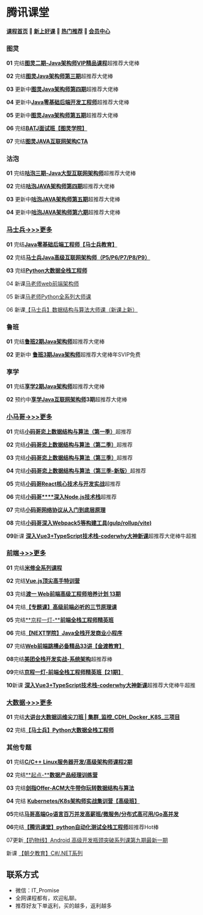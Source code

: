 # **腾讯课堂**

#### [**课程首页**](../../README.md) 💖 [**新上好课**](./xshk.md) 💖 [**热门推荐**](./rmtj.md) 💖 [**会员中心**](./vip.md)

### 图灵

**01** 完结[**图灵二期-Java架构师VIP精品课程**](https://ke.qq.com/course/231516)超推荐大佬棒

**02** 完结[**图灵Java架构师第三期**](https://ke.qq.com/course/231516)超推荐大佬棒

**03** 更新中[**图灵Java架构师第四期**](https://ke.qq.com/course/231516)超推荐大佬棒

**04** 更新中[**Java零基础后端开发工程师**](https://ke.qq.com/course/3384467?course_id=3384467&_bid=167&_wv=1)超推荐大佬棒

**05** 更新中[**图灵Java架构师第五期**](https://ke.qq.com/course/231516)超推荐大佬棒

**06** 完结[**BATJ面试班【图灵学院】**](https://ke.qq.com/course/3383132)

**07** 完结[**图灵JAVA互联网架构CTA**](https://ke.qq.com/course/package/36309)

### 沽泡

**01** 完结[**咕泡三期-Java大型互联网架构师**](https://ke.qq.com/course/188630)超推荐大佬棒

**02** 完结[**咕泡JAVA架构师第四期**](https://ke.qq.com/course/188630)超推荐大佬棒

**03** 更新中[**咕泡JAVA架构师第五期**](https://ke.qq.com/course/188630)超推荐大佬棒

**04** 更新中[**咕泡JAVA架构师第六期**](https://ke.qq.com/course/188630)超推荐大佬棒

### [马士兵->>>更多](./马士兵.md)

**01** 完结[**Java零基础后端工程师【马士兵教育】**](https://ke.qq.com/course/423902)

**02** 完结[**马士兵Java高级互联网架构师（P5/P6/P7/P8/P9）**](https://ke.qq.com/course/398381)

**03** 完结[**Python大数据全栈工程师**](https://ke.qq.com/course/398321)

04 新课[马老师web前端架构师](https://www.mashibing.com/subject/22)

05 新课[马老师Python全系列大师课](https://www.mashibing.com/subject/25)

06 新课[【马士兵】数据结构与算法大师课（新课上新）](https://m.mashibing.com/subject/21)

### 鲁班

**01** 完结[**鲁班2期Java架构师**](https://ke.qq.com/course/323635)超推荐大佬棒

**02** 更新中 [**鲁班3期Java架构师**](https://ke.qq.com/course/323635)超推荐大佬棒年SVIP免费

### 享学

**01** 完结[**享学2期Java架构师**](https://ke.qq.com/course/287404)超推荐大佬棒

**02** 预约中[**享学Java互联网架构师**](https://ke.qq.com/course/287404)**3期**超推荐大佬棒

### [小马哥->>>更多](./coderwhy.md)

**01** 完结[**小码哥恋上数据结构与算法（第一季）**](https://ke.qq.com/course/385223)超推荐

**02** 完结[**小码哥恋**](https://ke.qq.com/course/385223)[**上数据结构与算法（第二季）**](https://ke.qq.com/course/421398)超推荐

**03** 完结[**小码哥恋**](https://ke.qq.com/course/385223)[**上数据结构与算法（第三季）**](https://ke.qq.com/course/473705)超推荐

**04** 完结[**小码哥恋**](https://ke.qq.com/course/385223)[**上数据结构与算法（第三季-新版）**](https://ke.qq.com/course/473705)超推荐

**05** 完结[**小码哥React核心技术与开发实战**](https://ke.qq.com/course/2555753)超推荐

**06** 完结[**小码哥****深入Node.js技术栈**](https://ke.qq.com/course/3025600)超推荐

**07** 完结[**小码哥网络协议从入门到底层原理**](https://ke.qq.com/course/2900359)

**08** 完结[**小码哥深入Webpack5等构建工具(gulp/rollup/vite)**](https://ke.qq.com/course/3135768)

**09**新课 [**深入Vue3+TypeScript技术栈-coderwhy大神新课**](https://ke.qq.com/course/3453141)超推荐大佬棒牛超推

### [前端->>>更多](./前端高级.md)

**01** 完结[**米修全系列课程**](https://ke.qq.com/course/package/27862)

**02** 完结[**Vue.js顶尖高手特训营**](https://ke.qq.com/course/429677)

**03** 完结[**渡一 Web前端高级工程师培养计划 13期** ](https://ke.qq.com/course/421612)

**04** 完结[**【专题课】高级前端必听的三节原理课**](https://ke.qq.com/course/411348)

**05** 完结[**京程一灯-****前端全栈工程师精英班**](https://ke.qq.com/course/220822)

**06** 完结[**【NEXT学院】Java全栈开发商业小程序**](https://ke.qq.com/course/398855)

**07** 完结[**Web前端跳槽必备精品33讲【金渡教育】**](https://ke.qq.com/course/408143)

**08**完结[**美团全栈开发实战-系统架构**](https://ke.qq.com/course/443389)超推荐棒

**09**完结[**京程一灯-前端全栈工程师精英班【21期】**](https://ke.qq.com/course/1647350)

**10**新课 [**深入Vue3+TypeScript技术栈-coderwhy大神新课**](https://ke.qq.com/course/3453141)超推荐大佬棒牛超推

### [大数据->>>更多](./大数据.md)

**01** 完结[**大讲台大数据运维尖刀班 | 集群_监控_CDH_Docker_K8S_三项目**](https://ke.qq.com/course/447336)

**02** 完结[**【马士兵】Python大数据全栈工程师**](https://ke.qq.com/course/398321)

### 其他专题

**01** 完结[**C/C++ Linux服务器开发/高级架构师课程2期**](https://ke.qq.com/course/244938)

**02** 完结[**起点-****数据产品经理训练营**](https://ke.qq.com/huodong/qidianwenanxunlian_PC/index.html)

**03** 完结[**剑指Offer-ACM大牛带你玩转数据结构与算法**](https://ke.qq.com/course/429988)

**04** 完结 [**Kubernetes/K8s架构师实战集训营【高级班】**](https://ke.qq.com/course/446949#term_id=101390441)

**05**完结[**马哥高端Go语言百万并发高薪班/微服务/分布式高可用/Go高并发**](https://ke.qq.com/course/406096)

**06**完结[**【腾讯课堂】python自动化测试全栈工程师**](https://ke.qq.com/course/406096)超推荐Hot棒

07更新[【扔物线】Android 高级开发瓶颈突破系列课第九期最新一期](https://ke.qq.com/course/381952#term_id=100455260)

新课 [【朝夕教育】C#/.NET系列](https://ke.qq.com/cgi-bin/agency?aid=80207#category=21221&tab=1)

## **联系方式**

-  微信：IT_Promise
-  全网课程都有，欢迎私聊。
-  推荐好友下单返利，买的越多，返利越多